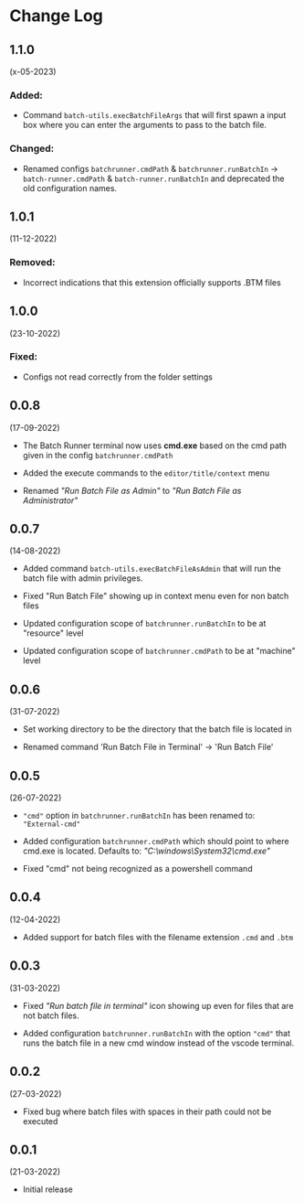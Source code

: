 # Change Log

## 1.1.0
(x-05-2023)

### Added:
- Command `batch-utils.execBatchFileArgs` that will first spawn a input box where you can enter the arguments to pass to the batch file.

### Changed:
- Renamed configs `batchrunner.cmdPath` & `batchrunner.runBatchIn` -> `batch-runner.cmdPath` & `batch-runner.runBatchIn` and deprecated the old configuration names.

## 1.0.1
(11-12-2022)

### Removed:
- Incorrect indications that this extension officially supports .BTM files


## 1.0.0
(23-10-2022)

### Fixed:
- Configs not read correctly from the folder settings


## 0.0.8
(17-09-2022)

- The Batch Runner terminal now uses **cmd.exe** based on the cmd path given in the config `batchrunner.cmdPath`

- Added the execute commands to the `editor/title/context` menu

- Renamed *"Run Batch File as Admin"* to *"Run Batch File as Administrator"*

## 0.0.7
(14-08-2022)

- Added command `batch-utils.execBatchFileAsAdmin` that will run the batch file with admin privileges.

- Fixed "Run Batch File" showing up in context menu even for non batch files

- Updated configuration scope of `batchrunner.runBatchIn` to be at "resource" level

- Updated configuration scope of `batchrunner.cmdPath` to be at "machine" level


## 0.0.6
(31-07-2022)

- Set working directory to be the directory that the batch file is located in

- Renamed command 'Run Batch File in Terminal' -> 'Run Batch File'
 

## 0.0.5
(26-07-2022)

- `"cmd"` option in `batchrunner.runBatchIn` has been renamed to: `"External-cmd"`

- Added configuration `batchrunner.cmdPath` which should point to where cmd.exe is located. Defaults to: _"C:\\windows\\System32\\cmd.exe"_

- Fixed "cmd" not being recognized as a powershell command


## 0.0.4
(12-04-2022)

- Added support for batch files with the filename extension `.cmd` and `.btm`

## 0.0.3
(31-03-2022)

- Fixed *"Run batch file in terminal"* icon showing up even for files that are not batch files.

- Added configuration `batchrunner.runBatchIn` with the option `"cmd"` that runs the batch file in a new cmd window instead of the vscode terminal.

## 0.0.2
(27-03-2022)

- Fixed bug where batch files with spaces in their path could not be executed

## 0.0.1
(21-03-2022)

- Initial release